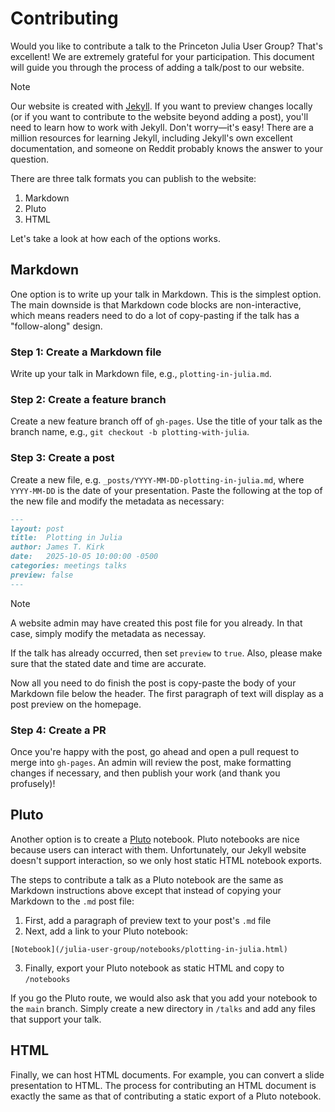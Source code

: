 # Contributing
Would you like to contribute a talk to the Princeton Julia User Group? That's excellent! We are extremely grateful for your participation. This document will guide you through the process of adding a talk/post to our website.

> [!NOTE]
> Our website is created with [Jekyll](https://jekyllrb.com/). If you want to preview changes locally (or if you want to contribute to the website beyond adding a post), you'll need to learn how to work with Jekyll. Don't worry—it's easy! There are a million resources for learning Jekyll, including Jekyll's own excellent documentation, and someone on Reddit probably knows the answer to your question.

There are three talk formats you can publish to the website:

1. Markdown
2. Pluto
3. HTML

Let's take a look at how each of the options works.

## Markdown
One option is to write up your talk in Markdown. This is the simplest option. The main downside is that Markdown code blocks are non-interactive, which means readers need to do a lot of copy-pasting if the talk has a "follow-along" design.

### Step 1: Create a Markdown file
Write up your talk in Markdown file, e.g., `plotting-in-julia.md`.

### Step 2: Create a feature branch
Create a new feature branch off of `gh-pages`. Use the title of your talk as the branch name, e.g., `git checkout -b plotting-with-julia`.

### Step 3: Create a post
Create a new file, e.g. `_posts/YYYY-MM-DD-plotting-in-julia.md`, where `YYYY-MM-DD` is the date of your presentation. Paste the following at the top of the new file and modify the metadata as necessary:
```markdown
---
layout: post
title:  Plotting in Julia
author: James T. Kirk
date:   2025-10-05 10:00:00 -0500
categories: meetings talks
preview: false
---
```

> [!NOTE]
> A website admin may have created this post file for you already. In that case, simply modify the metadata as necessay.

If the talk has already occurred, then set `preview` to `true`. Also, please make sure that the stated date and time are accurate.

Now all you need to do finish the post is copy-paste the body of your Markdown file below the header. The first paragraph of text will display as a post preview on the homepage.

### Step 4: Create a PR
Once you're happy with the post, go ahead and open a pull request to merge into `gh-pages`. An admin will review the post, make formatting changes if necessary, and then publish your work (and thank you profusely)!

## Pluto
Another option is to create a [Pluto](https://plutojl.org/) notebook. Pluto notebooks are nice because users can interact with them. Unfortunately, our Jekyll website doesn't support interaction, so we only host static HTML notebook exports.

The steps to contribute a talk as a Pluto notebook are the same as Markdown instructions above except that instead of copying your Markdown to the `.md` post file:

1. First, add a paragraph of preview text to your post's  `.md` file
2. Next, add a link to your Pluto notebook:
```
[Notebook](/julia-user-group/notebooks/plotting-in-julia.html)
```
3. Finally, export your Pluto notebook as static HTML and copy to `/notebooks`

If you go the Pluto route, we would also ask that you add your notebook to the `main` branch. Simply create a new directory in `/talks` and add any files that support your talk.

## HTML
Finally, we can host HTML documents. For example, you can convert a slide presentation to HTML. The process for contributing an HTML document is exactly the same as that of contributing a static export of a Pluto notebook.